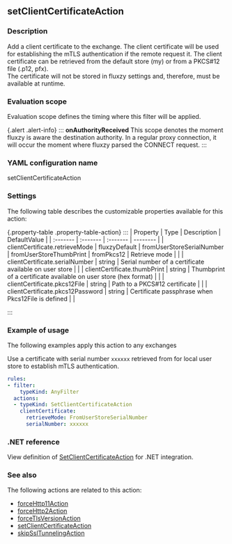 ## setClientCertificateAction

### Description

Add a client certificate to the exchange. The client certificate will be used for establishing the mTLS authentication if the remote request it. The client certificate can be retrieved from the default store (my) or from a PKCS#12 file (.p12, pfx). <br/>The certificate will not be stored in fluxzy settings and, therefore, must be available at runtime. 

### Evaluation scope

Evaluation scope defines the timing where this filter will be applied. 

{.alert .alert-info}
:::
**onAuthorityReceived** This scope denotes the moment fluxzy is aware the destination authority. In a regular proxy connection, it will occur the moment where fluxzy parsed the CONNECT request.
:::

### YAML configuration name

setClientCertificateAction

### Settings

The following table describes the customizable properties available for this action: 

{.property-table .property-table-action}
:::
| Property | Type | Description | DefaultValue |
| :------- | :------- | :------- | -------- |
| clientCertificate.retrieveMode | fluxzyDefault \| fromUserStoreSerialNumber \| fromUserStoreThumbPrint \| fromPkcs12 | Retrieve mode |  |
| clientCertificate.serialNumber | string | Serial number of a certificate available on user store |  |
| clientCertificate.thumbPrint | string | Thumbprint of a certificate available on user store (hex format) |  |
| clientCertificate.pkcs12File | string | Path to a PKCS#12 certificate |  |
| clientCertificate.pkcs12Password | string | Certificate passphrase when Pkcs12File is defined |  |

:::
### Example of usage

The following examples apply this action to any exchanges

Use a certificate with serial number `xxxxxx` retrieved from for local user store to establish mTLS authentication.

```yaml
rules:
- filter:
    typeKind: AnyFilter
  actions:
  - typeKind: SetClientCertificateAction
    clientCertificate:
      retrieveMode: FromUserStoreSerialNumber
      serialNumber: xxxxxx
```



### .NET reference

View definition of [SetClientCertificateAction](https://docs.fluxzy.io/api/Fluxzy.Rules.Actions.SetClientCertificateAction.html) for .NET integration.

### See also

The following actions are related to this action: 

 - [forceHttp11Action](forceHttp11Action)
 - [forceHttp2Action](forceHttp2Action)
 - [forceTlsVersionAction](forceTlsVersionAction)
 - [setClientCertificateAction](setClientCertificateAction)
 - [skipSslTunnelingAction](skipSslTunnelingAction)


